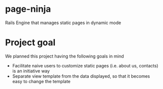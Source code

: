 page-ninja
==========

Rails Engine  that manages static pages in dynamic mode

Project goal
============
We planned this project having the following goals in mind

* Facilitate naive users to customize static pages (i.e. about us, contacts) is an initiative way
* Separate view template from the data displayed, so that it becomes easy to change the template